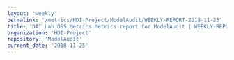 ```yaml
---
layout: 'weekly'
permalink: '/metrics/HDI-Project/ModelAudit/WEEKLY-REPORT-2018-11-25'
title: 'DAI Lab OSS Metrics Metrics report for ModelAudit | WEEKLY-REPORT-2018-11-25'
organization: 'HDI-Project'
repository: 'ModelAudit'
current_date: '2018-11-25'
---
```

